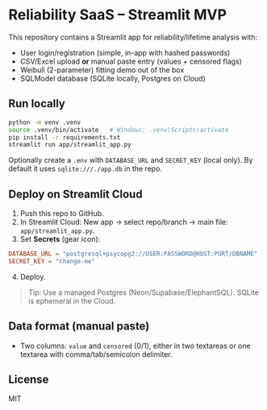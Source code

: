 # Reliability SaaS – Streamlit MVP

This repository contains a Streamlit app for reliability/lifetime analysis with:
- User login/registration (simple, in-app with hashed passwords)
- CSV/Excel upload **or** manual paste entry (values + censored flags)
- Weibull (2-parameter) fitting demo out of the box
- SQLModel database (SQLite locally, Postgres on Cloud)

## Run locally
```bash
python -m venv .venv
source .venv/bin/activate   # Windows: .venv\Scripts\activate
pip install -r requirements.txt
streamlit run app/streamlit_app.py
```

Optionally create a `.env` with `DATABASE_URL` and `SECRET_KEY` (local only). By default it uses `sqlite:///./app.db` in the repo.

## Deploy on Streamlit Cloud
1. Push this repo to GitHub.
2. In Streamlit Cloud: New app → select repo/branch → main file: `app/streamlit_app.py`.
3. Set **Secrets** (gear icon):
```toml
DATABASE_URL = "postgresql+psycopg2://USER:PASSWORD@HOST:PORT/DBNAME"
SECRET_KEY = "change-me"
```
4. Deploy.

> Tip: Use a managed Postgres (Neon/Supabase/ElephantSQL). SQLite is ephemeral in the Cloud.

## Data format (manual paste)
- Two columns: `value` and `censored` (0/1), either in two textareas or one textarea with comma/tab/semicolon delimiter.

## License
MIT
